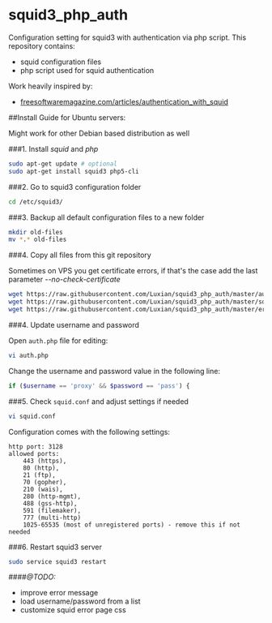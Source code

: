 # squid3_php_auth

Configuration setting for squid3 with authentication via php script.
This repository contains:
* squid configuration files
* php script used for squid authentication

Work heavily inspired by:
* [freesoftwaremagazine.com/articles/authentication_with_squid](http://www.freesoftwaremagazine.com/articles/authentication_with_squid)

##Install Guide for Ubuntu servers:

Might work for other Debian based distribution as well

###1. Install *squid* and *php*
```bash
sudo apt-get update # optional
sudo apt-get install squid3 php5-cli
```

###2. Go to squid3 configuration folder
```bash
cd /etc/squid3/
```
    
###3. Backup all default configuration files to a new folder
```bash
mkdir old-files
mv *.* old-files
```

###4. Copy all files from this git repository

Sometimes on VPS you get certificate errors, if that's the case add the last parameter *--no-check-certificate*

```bash   
wget https://raw.githubusercontent.com/Luxian/squid3_php_auth/master/auth.php --no-check-certificate
wget https://raw.githubusercontent.com/Luxian/squid3_php_auth/master/squid.conf --no-check-certificate
wget https://raw.githubusercontent.com/Luxian/squid3_php_auth/master/errorpage.css --no-check-certificate
```

###4. Update username and password

Open `auth.php` file for editing:

```bash
vi auth.php
```

Change the username and password value in the following line:

```php
if ($username == 'proxy' && $password == 'pass') {
```

###5. Check `squid.conf` and adjust settings if needed

```bash
vi squid.conf
```

Configuration comes with the following settings:
```
http port: 3128
allowed ports: 
    443 (https), 
    80 (http), 
    21 (ftp), 
    70 (gopher), 
    210 (wais), 
    280 (http-mgmt),
    488 (gss-http), 
    591 (filemaker), 
    777 (multi-http)
    1025-65535 (most of unregistered ports) - remove this if not needed
```



###6. Restart squid3 server

```bash
sudo service squid3 restart
```

####_@TODO:_
* improve error message
* load username/password from a list
* customize squid error page css
